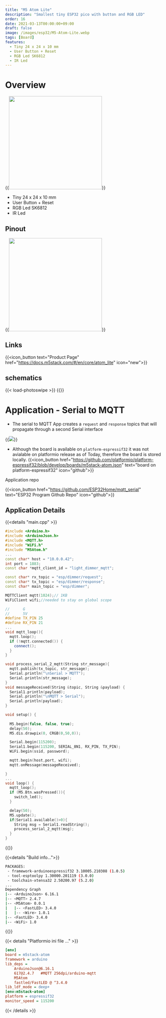 ```yaml
---
title: "M5 Atom Lite"
description: "Smallest tiny ESP32 pico with button and RGB LED"
order: 16
date: 2021-03-13T00:00:00+09:00
draft: false
image: /images/esp32/M5-Atom-Lite.webp
tags: [Board]
features:
  - Tiny 24 x 24 x 10 mm
  - User Button + Reset
  - RGB Led SK6812
  - IR Led
---
```


# Overview
{{<image src="/images/esp32/M5-Atom-Lite.webp" width="300" >}}

* Tiny 24 x 24 x 10 mm
* User Button + Reset
* RGB Led SK6812
* IR Led

## Pinout
{{<image src="/images/esp32/M5-Atom-pinout.webp" width="300" >}}

## Links
{{<icon_button text="Product Page" href="https://docs.m5stack.com/#/en/core/atom_lite" icon="new">}}

## schematics
{{< load-photoswipe >}}
{{<gfigure alt="Atom Schematics" src="/images/esp32/ATOM_LITE_SIMPLE_CIRCUT_20200514.webp">}}

# Application - Serial to MQTT
* The serial to MQTT App creates a `request` and `response` topics that will propagate through a second Serial interface

{{<image src="/images/esp32/atom-serial-mqtt.png" >}}

* Although the board is available on `platform-espressif32` it was not avialable on platformio release as of Today, therefore the board is stored locally.
{{<icon_button href="https://github.com/platformio/platform-espressif32/blob/develop/boards/m5stack-atom.json" text="board on platform-espressif32" icon="github">}}

Application repo

{{<icon_button href="https://github.com/ESP32Home/mqtt_serial" text="ESP32 Program Github Repo" icon="github">}}

## Application Details
{{<details "main.cpp" >}}
```c++
#include <Arduino.h>
#include <ArduinoJson.h>
#include <MQTT.h>
#include "WiFi.h"
#include "M5Atom.h"
...
const char* host = "10.0.0.42";
int port = 1883;
const char *mqtt_client_id = "light_dimmer_mqtt";

const char* rx_topic = "esp/dimmer/request";
const char* tx_topic = "esp/dimmer/response";
const char* main_topic = "esp/dimmer";

MQTTClient mqtt(1024);// 1KB
WiFiClient wifi;//needed to stay on global scope

//      G
//      5V
#define TX_PIN 25
#define RX_PIN 21
...
void mqtt_loop(){
  mqtt.loop();
  if (!mqtt.connected()) {
    connect();
  }
}

void process_serial_2_mqtt(String str_message){
  mqtt.publish(tx_topic, str_message);
  Serial.println("\nSerial > MQTT");
  Serial.println(str_message);
}
void messageReceived(String &topic, String &payload) {
  Serial1.println(payload);
  Serial.println("\nMQTT > Serial");
  Serial.println(payload);
}

void setup() {
  
  M5.begin(false, false, true);
  delay(50);
  M5.dis.drawpix(0, CRGB(0,50,0));

  Serial.begin(115200);
  Serial1.begin(115200, SERIAL_8N1, RX_PIN, TX_PIN);
  WiFi.begin(ssid, password);

  mqtt.begin(host,port, wifi);
  mqtt.onMessage(messageReceived);

}
...
void loop() {
  mqtt_loop();
  if (M5.Btn.wasPressed()){
    switch_led();
  }

  delay(50);
  M5.update();
  if(Serial1.available()>0){
    String msg = Serial1.readString();
    process_serial_2_mqtt(msg);
  }
}
```
{{</details>}}


{{<details "Build info...">}}
```bash
PACKAGES:
 - framework-arduinoespressif32 3.10005.210308 (1.0.5)
 - tool-esptoolpy 1.30000.201119 (3.0.0)
 - toolchain-xtensa32 2.50200.97 (5.2.0)
...
Dependency Graph
|-- <ArduinoJson> 6.16.1
|-- <MQTT> 2.4.7
|-- <M5Atom> 0.0.1
|   |-- <FastLED> 3.4.0
|   |-- <Wire> 1.0.1
|-- <FastLED> 3.4.0
|-- <WiFi> 1.0
```
{{</details>}}

{{< details "Platformio ini file ..." >}}
```ini
[env]
board = m5stack-atom
framework = arduino
lib_deps =
    ArduinoJson@6.16.1
    617@2.4.7   #MQTT 256dpi/arduino-mqtt
    M5Atom
    fastled/FastLED @ ^3.4.0
lib_ldf_mode = deep+
[env:m5stack-atom]
platform = espressif32
monitor_speed = 115200
```
{{< /details >}}

